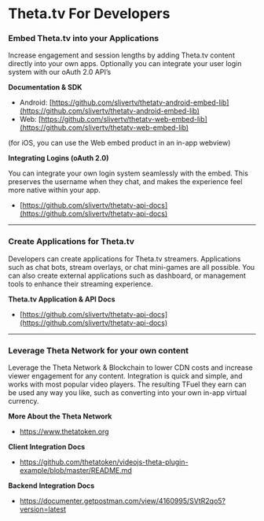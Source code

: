 # Theta.tv For Developers

  
  

### Embed Theta.tv into your Applications

Increase engagement and session lengths by adding Theta.tv content directly into your own apps. Optionally you can integrate your user login system with our oAuth 2.0 API’s
  
**Documentation & SDK**
* Android: [https://github.com/slivertv/thetatv-android-embed-lib](https://github.com/slivertv/thetatv-android-embed-lib)
* Web: [https://github.com/slivertv/thetatv-web-embed-lib](https://github.com/slivertv/thetatv-web-embed-lib)

(for iOS, you can use the Web embed product in an in-app webview)

**Integrating Logins (oAuth 2.0)**

You can integrate your own login system seamlessly with the embed. This preserves the username when they chat, and makes the experience feel more native within your app. 
* [https://github.com/slivertv/thetatv-api-docs](https://github.com/slivertv/thetatv-api-docs)


-----


### Create Applications for Theta.tv
Developers can create applications for Theta.tv streamers. Applications such as chat bots, stream overlays, or chat mini-games are all possible. You can also create external applications such as dashboard, or management tools to enhance their streaming experience.

**Theta.tv Application & API Docs**
* [https://github.com/slivertv/thetatv-api-docs](https://github.com/slivertv/thetatv-api-docs)


-----


### Leverage Theta Network for your own content
Leverage the Theta Network & Blockchain to lower CDN costs and increase viewer engagement for any content. Integration is quick and simple, and works with most popular video players. The resulting TFuel they earn can be used any way you like, such as converting into your own in-app virtual currency. 

**More About the Theta Network**
* https://www.thetatoken.org

**Client Integration Docs**
* https://github.com/thetatoken/videojs-theta-plugin-example/blob/master/README.md

**Backend Integration Docs**
* https://documenter.getpostman.com/view/4160995/SVtR2qo5?version=latest
